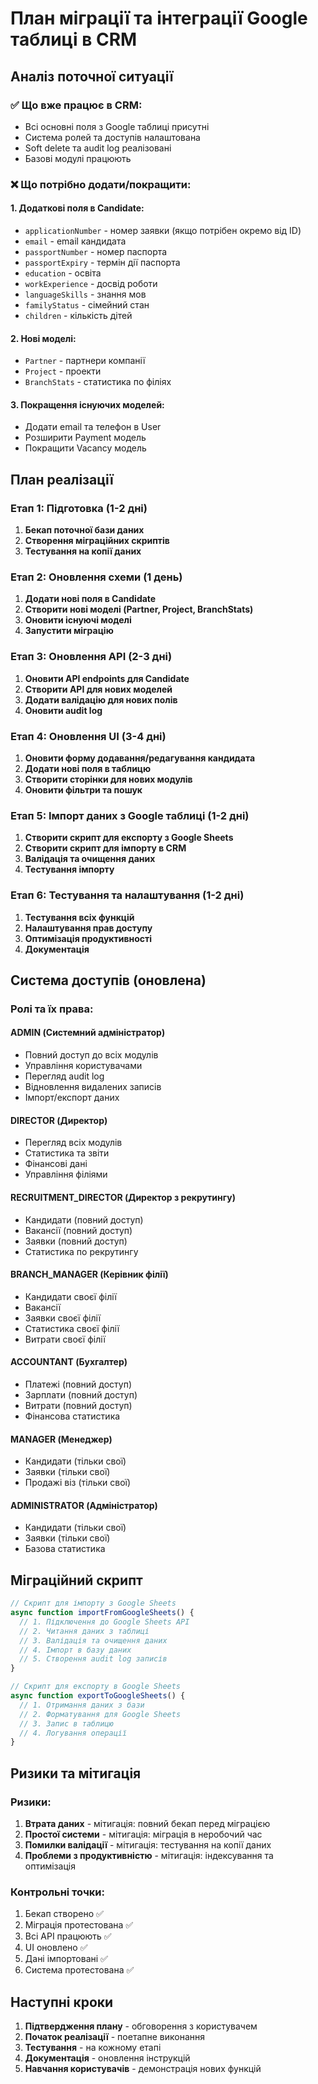 # План міграції та інтеграції Google таблиці в CRM

## Аналіз поточної ситуації

### ✅ Що вже працює в CRM:
- Всі основні поля з Google таблиці присутні
- Система ролей та доступів налаштована
- Soft delete та audit log реалізовані
- Базові модулі працюють

### ❌ Що потрібно додати/покращити:

#### 1. Додаткові поля в Candidate:
- `applicationNumber` - номер заявки (якщо потрібен окремо від ID)
- `email` - email кандидата
- `passportNumber` - номер паспорта
- `passportExpiry` - термін дії паспорта
- `education` - освіта
- `workExperience` - досвід роботи
- `languageSkills` - знання мов
- `familyStatus` - сімейний стан
- `children` - кількість дітей

#### 2. Нові моделі:
- `Partner` - партнери компанії
- `Project` - проекти
- `BranchStats` - статистика по філіях

#### 3. Покращення існуючих моделей:
- Додати email та телефон в User
- Розширити Payment модель
- Покращити Vacancy модель

## План реалізації

### Етап 1: Підготовка (1-2 дні)
1. **Бекап поточної бази даних**
2. **Створення міграційних скриптів**
3. **Тестування на копії даних**

### Етап 2: Оновлення схеми (1 день)
1. **Додати нові поля в Candidate**
2. **Створити нові моделі (Partner, Project, BranchStats)**
3. **Оновити існуючі моделі**
4. **Запустити міграцію**

### Етап 3: Оновлення API (2-3 дні)
1. **Оновити API endpoints для Candidate**
2. **Створити API для нових моделей**
3. **Додати валідацію для нових полів**
4. **Оновити audit log**

### Етап 4: Оновлення UI (3-4 дні)
1. **Оновити форму додавання/редагування кандидата**
2. **Додати нові поля в таблицю**
3. **Створити сторінки для нових модулів**
4. **Оновити фільтри та пошук**

### Етап 5: Імпорт даних з Google таблиці (1-2 дні)
1. **Створити скрипт для експорту з Google Sheets**
2. **Створити скрипт для імпорту в CRM**
3. **Валідація та очищення даних**
4. **Тестування імпорту**

### Етап 6: Тестування та налаштування (1-2 дні)
1. **Тестування всіх функцій**
2. **Налаштування прав доступу**
3. **Оптимізація продуктивності**
4. **Документація**

## Система доступів (оновлена)

### Ролі та їх права:

#### ADMIN (Системний адміністратор)
- Повний доступ до всіх модулів
- Управління користувачами
- Перегляд audit log
- Відновлення видалених записів
- Імпорт/експорт даних

#### DIRECTOR (Директор)
- Перегляд всіх модулів
- Статистика та звіти
- Фінансові дані
- Управління філіями

#### RECRUITMENT_DIRECTOR (Директор з рекрутингу)
- Кандидати (повний доступ)
- Вакансії (повний доступ)
- Заявки (повний доступ)
- Статистика по рекрутингу

#### BRANCH_MANAGER (Керівник філії)
- Кандидати своєї філії
- Вакансії
- Заявки своєї філії
- Статистика своєї філії
- Витрати своєї філії

#### ACCOUNTANT (Бухгалтер)
- Платежі (повний доступ)
- Зарплати (повний доступ)
- Витрати (повний доступ)
- Фінансова статистика

#### MANAGER (Менеджер)
- Кандидати (тільки свої)
- Заявки (тільки свої)
- Продажі віз (тільки свої)

#### ADMINISTRATOR (Адміністратор)
- Кандидати (тільки свої)
- Заявки (тільки свої)
- Базова статистика

## Міграційний скрипт

```typescript
// Скрипт для імпорту з Google Sheets
async function importFromGoogleSheets() {
  // 1. Підключення до Google Sheets API
  // 2. Читання даних з таблиці
  // 3. Валідація та очищення даних
  // 4. Імпорт в базу даних
  // 5. Створення audit log записів
}

// Скрипт для експорту в Google Sheets
async function exportToGoogleSheets() {
  // 1. Отримання даних з бази
  // 2. Форматування для Google Sheets
  // 3. Запис в таблицю
  // 4. Логування операції
}
```

## Ризики та мітигація

### Ризики:
1. **Втрата даних** - мітигація: повний бекап перед міграцією
2. **Простої системи** - мітигація: міграція в неробочий час
3. **Помилки валідації** - мітигація: тестування на копії даних
4. **Проблеми з продуктивністю** - мітигація: індексування та оптимізація

### Контрольні точки:
1. Бекап створено ✅
2. Міграція протестована ✅
3. Всі API працюють ✅
4. UI оновлено ✅
5. Дані імпортовані ✅
6. Система протестована ✅

## Наступні кроки

1. **Підтвердження плану** - обговорення з користувачем
2. **Початок реалізації** - поетапне виконання
3. **Тестування** - на кожному етапі
4. **Документація** - оновлення інструкцій
5. **Навчання користувачів** - демонстрація нових функцій
